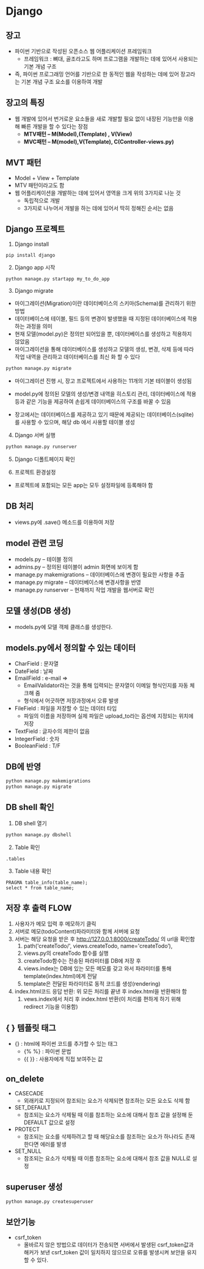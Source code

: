 # Django<br>

## 장고
- 파이썬 기반으로 작성된 오픈소스 웹 어플리케이션 프레임워크
    - 프레임워크 : 뼈대, 골조라고도 하며 프로그램을 개발하는 데에 있어서 사용되는 기본 개념 구조
- 즉, 파이썬 프로그래밍 언어를 기반으로 한 동적인 웹을 작성하는 데에 있어 장고라는 기본 개념 구조 요소를 이용하여 개발

## 장고의 특징
- 웹 개발에 있어서 번거로운 요소들을 새로 개발할 필요 없이 내장된 기능만을 이용해 빠른 개발을 할 수 있다는 장점
    - **MTV패턴 – M(Model),(Template) , V(View)**
    - **MVC패턴 – M(model),V(Template), C(Controller-views.py)**

## MVT 패턴
- Model + View + Template
- MTV 패턴이라고도 함
- 웹 어플리케이션을 개발하는 데에 있어서 영역을 크게 위의 3가지로 나눈 것
    - 독립적으로 개발
    - 3가지로 나누어서 개발을 하는 데에 있어서 딱히 정해진 순서는 없음

## Django 프로젝트
1. Django install
```
pip install django
```

2. Django app 시작

```python
python manage.py startapp my_to_do_app
```

3. Django migrate
- 마이그레이션(Migration)이란 데이터베이스의 스키마(Schema)를 관리하기 위한 방법
- 데이터베이스에 테이블, 필드 등의 변경이 발생했을 때 지정된 데이터베이스에 적용하는 과정을 의미
- 현재 모델(model.py)은 정의만 되어있을 뿐, 데이터베이스를 생성하고 적용하지 않았음
- 마이그레이션을 통해 데이터베이스를 생성하고 모델의 생성, 변경, 삭제 등에 따라 작업 내역을 관리하고 데이터베이스를 최신 화 할 수 있다

```python
python manage.py migrate
```
- 마이그레이션 진행 시, 장고 프로젝트에서 사용하는 11개의 기본 테이블이 생성됨<br>

- model.py에 정의된 모델의 생성/변경 내역을 히스토리 관리, 데이터베이스에 적용 등과 같은 기능을 제공하여 손쉽게 데이터베이스의 구조를 바꿀 수 있음
- 장고에서는 데이터베이스를 제공하고 있기 때문에 제공되는 데이터베이스(sqlite)를 사용할 수 있으며, 해당 db 에서 사용할 테이블 생성

4. Django 서버 실행
```python
python manage.py runserver
```

5. Django 디폴트페이지 확인

6. 프로젝트 환경설정
- 프로젝트에 포함되는 모든 app는 모두 설정파일에 등록해야 함

## DB 처리
- views.py에 .save() 메소드를 이용하여 저장

## model 관련 코딩
- models.py – 테이블 정의
- admins.py – 정의된 테이블이 admin 화면에 보이게 함
- manage.py makemigrations – 데이터베이스에 변경이 필요한 사항을 추출
- manage.py migrate – 데이터베이스에 변경사항을 반영
- manage.py runserver – 현재까지 작업 개발을 웹서버로 확인

## 모델 생성(DB 생성)
- models.py에 모델 객체 클래스를 생성한다.

## models.py에서 정의할 수 있는 데이터
- CharField : 문자열
- DateField : 날짜
- EmailField : e-mail => 
    - EmailValidator라는 것을 통해 입력되는 문자열이 이메일 형식인지를 자동 체크해 줌
    - 형식에서 어긋하면 저장과정에서 오류 발생
- FileField : 파일을 저장할 수 있는 데이터 타입
    - 파일의 이름을 저장하며 실제 파일은 upload_to라는 옵션에 지정되는 위치에 저장
- TextField : 글자수의 제한이 없음
- IntegerField : 숫자
- BooleanField : T/F

## DB에 반영
```python
python manage.py makemigrations
python manage.py migrate
```

## DB shell 확인
1. DB shell 열기
```python
python manage.py dbshell
```

2. Table 확인
```
.tables
```

3. Table 내용 확인
```
PRAGMA table_info(table_name);
select * from table_name;
```

## 저장 후 출력 FLOW
1. 사용자가 메모 입력 후 메모하기 클릭
2. 서버로 메모(todoContent)파라미터와 함께 서버에 요청
3. 서버는 해당 요청을 받은 후 http://127.0.0.1:8000/createTodo/ 의 url을 확인함
    1. path('createTodo/', views.createTodo, name='createTodo’),
    2. views.py의 createTodo 함수를 실행
    3. createTodo함수는 전송된 파라미터를 DB에 저장 후
    4. views.index는 DB에 있는 모든 메모를 갖고 와서 파라미터를 통해 template(index.html)에게 전달
    5. template은 전달된 파라미터로 동적 코드를 생성(rendering)
4. index.html코드 응답 반환: 위 모든 처리를 끝낸 후 index.html을 반환해야 함
    1. vews.index에서 처리 후 index.html 반환(이 처리를 편하게 하기 위해 redirect 기능을 이용함)

## { } 템플릿 태그
- {} : html에 파이썬 코드를 추가할 수 있는 태그
    - {% %} : 파이썬 문법
    - {{ }} : 사용자에게 직접 보여주는 값

## on_delete
- CASECADE
    - 외래키로 지정되어 참조되는 요소가 삭제되면 참조하는 모든 요소도 삭제 함
- SET_DEFAULT
    - 참조되는 요소가 삭제될 때 이를 참조하는 요소에 대해서 참조 값을 설정해 둔 DEFAULT 값으로 설정
- PROTECT
    - 참조되는 요소를 삭제하려고 할 때 해당요소를 참조하는 요소가 하나라도 존재한다면 에러를 발생
- SET_NULL
    - 참조되는 요소가 삭제될 때 이름 참조하는 요소에 대해서 참조 값을 NULL로 설정

## superuser 생성
```python
python manage.py createsuperuser
```

## 보안기능
- csrf_token
    - 올바르지 않은 방법으로 데이터가 전송되면 서버에서 발생된 csrf_token값과 해커가 보낸 csrf_token 값이 일치하지 않으므로 오류를 발생시켜 보안을 유지할 수 있다.
